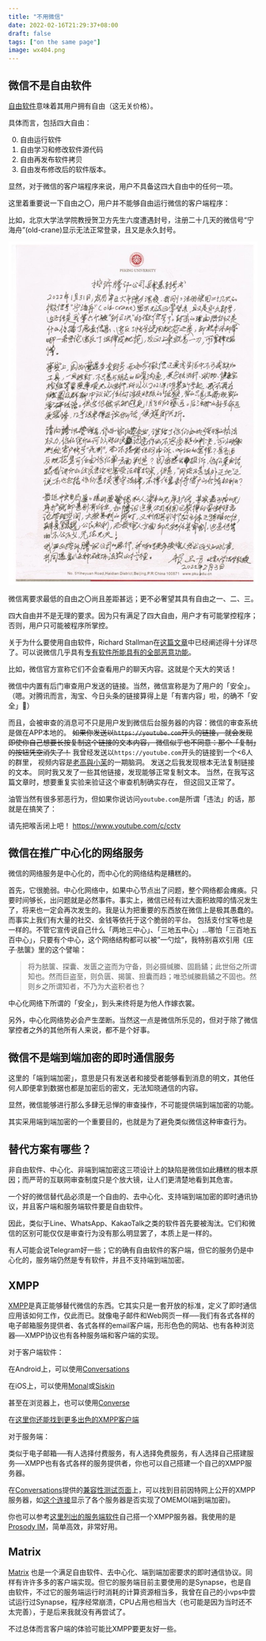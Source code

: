 ```yaml
---
title: "不用微信"
date: 2022-02-16T21:29:37+08:00
draft: false
tags: ["on the same page"]
image: wx404.png
---
```


## 微信不是自由软件

[自由软件](https://www.gnu.org/philosophy/)意味着其用户拥有自由（这无关价格）。

具体而言，包括四大自由：

0. 自由运行软件
1. 自由学习和修改软件源代码
2. 自由再发布软件拷贝
3. 自由发布修改后的软件版本。

显然，对于微信的客户端程序来说，用户不具备这四大自由中的任何一项。

这里着重要说一下自由之〇，用户并不能够自由运行微信的客户端程序：

比如，北京大学法学院教授贺卫方先生六度遭遇封号，注册二十几天的微信号“宁海舟”(old-crane)显示无法正常登录，且又是永久封号。

![贺卫方控诉腾讯肆意封号书](hwf.jpg)

微信离要求最低的自由之〇尚且差距甚远；更不必奢望其具有自由之一、二、三。

四大自由并不是无理的要求。因为只有满足了四大自由，用户才有可能掌控程序；否则，用户只可能被程序所掌控。

关于为什么要使用自由软件，Richard Stallman在[这篇文章](https://www.gnu.org/philosophy/free-software-even-more-important.html)中已经阐述得十分详尽了。可以说微信几乎具有[专有软件所能具有的全部恶意功能](https://www.gnu.org/proprietary/)。

比如，微信官方宣称它们不会查看用户的聊天内容。这就是个天大的笑话！

微信中内置有后门审查用户发送的链接。当然，微信宣称是为了用户的「安全」。
（嗯。对腾讯而言，淘宝、今日头条的链接算得上是「有害内容」啦，的确不「安全」🤔）

而且，会被审查的消息可不只是用户发到微信后台服务器的内容：微信的审查系统是做在APP本地的。
~~如果你发送以`https://youtube.com`开头的链接，
就会发现即使你自己想要长按复制这个链接的文本内容，
微信似乎也不同意：那个「复制」的按钮凭空消失了！~~
我曾经发送以`https://youtube.com`开头的链接到一个<6人的群里，
视频内容是[老高與小茉](https://www.youtube.com/channel/UCMUnInmOkrWN4gof9KlhNmQ)的一期脑洞。
发送之后我发现根本无法复制链接的文本。
同时我又发了一些其他链接，发现能够正常复制文本。
当然，在我写这篇文章时，想要重复实验来验证这个审查机制确实存在，
但这回又正常了。

油管当然有很多邪恶行为，但如果你说访问`youtube.com`是所谓「违法」的话，那就是在搞笑了：

请先把喉舌闭上吧！ https://www.youtube.com/c/cctv

## 微信在推广中心化的网络服务

微信的网络服务是中心化的，而中心化的网络结构是糟糕的。

首先，它很脆弱。中心化网络中，如果中心节点出了问题，整个网络都会瘫痪。只要时间够长，出问题就是必然事件。事实上，微信已经有过大面积故障的情况发生了，将来也一定会再次发生的。我是认为把重要的东西放在微信上是极其愚蠢的。而事实上我们有大量的社交、金钱等依托于这个脆弱的平台。
包括支付宝等也是一样的。不管它宣传说自己什么「两地三中心」、「三地五中心」...哪怕「三百地五百中心」，只要有个中心，这个网络结构都可以被”一勺烩”，我特别喜欢引用《庄子·胠箧》里的这个譬喻：

> 将为胠箧、探囊、发匮之盗而为守备，则必摄缄縢、固扃鐍；此世俗之所谓知也。然而巨盗至，则负匮、揭箧、担囊而趋；唯恐缄縢扃鐍之不固也。然则乡之所谓知者，不乃为大盗积者也？

中心化网络下所谓的「安全」，到头来终将是为他人作嫁衣裳。

另外，中心化网络势必会产生垄断。当然这一点是微信所乐见的，但对于除了微信掌控者之外的其他所有人来说，都不是个好事。

## 微信不是端到端加密的即时通信服务

这里的「端到端加密」，意思是只有发送者和接受者能够看到消息的明文，其他任何人即便拿到数据也都是加密后的密文，无法知晓通信的内容。

显然，微信能够进行那么多肆无忌惮的审查操作，不可能提供端到端加密的功能。

其实采用端到端加密的一个重要目的，也就是为了避免类似微信这种审查行为。

## 替代方案有哪些？

非自由软件、中心化、非端到端加密这三项设计上的缺陷是微信如此糟糕的根本原因；而严苛的互联网审查制度只是个放大镜，让人们更清楚地看到其危害。

一个好的微信替代品必须是一个自由的、去中心化、支持端到端加密的即时通讯协议，并且客户端和服务端软件要是自由软件。

因此，类似于Line、WhatsApp、KakaoTalk之类的软件首先要被淘汰。它们和微信的区别可能仅仅是审查行为没有那么明显罢了，本质上是一样的。

有人可能会说Telegram好一些；它的确有自由软件的客户端，但它的服务仍是中心化的，服务端仍然是专有软件，并且不支持端到端加密。

## XMPP

[XMPP](https://xmpp.org/)是真正能够替代微信的东西。它其实只是一套开放的标准，定义了即时通信应用该如何工作，仅此而已。就像电子邮件和Web网页一样──我们有各式各样的电子邮箱服务提供者、各式各样的email客户端，形形色色的网站、也有各种浏览器──XMPP协议也有各种服务端和客户端的实现。

对于客户端软件：

在Android上，可以使用[Conversations](https://conversations.im/)

在iOS上，可以使用[Monal](https://monal.im/)或[Siskin](https://siskin.im)

甚至在浏览器上，也可以使用[Converse](https://conversejs.org/)

在[这里你还能找到更多出色的XMPP客户端](https://xmpp.org/software/clients/)

对于服务端：

类似于电子邮箱──有人选择付费服务，有人选择免费服务，有人选择自己搭建服务──XMPP也有各式各样的服务提供者，你也可以自己搭建一个自己的XMPP服务器。

在[Conversations](https://conversations.im/)提供的[兼容性测试页面](https://compliance.conversations.im/)上，可以找到目前因特网上公开的XMPP服务器，如[这个连接](https://compliance.conversations.im/test/xep0384/)显示了各个服务器是否实现了OMEMO(端到端加密)。

你也可以参考[这里列出的服务端软件](https://xmpp.org/software/servers/)自己搭一个XMPP服务器。我使用的是[Prosody IM](https://prosody.im/)，简单高效，非常好用。

## Matrix

[Matrix](https://matrix.org) 也是一个满足自由软件、去中心化、端到端加密要求的即时通信协议。同样有许许多多的客户端实现。但它的服务端目前主要使用的是Synapse，也是自由软件，不过它的服务端运行时消耗的计算资源相当多，我曾在自己的小vps中尝试运行过Synapse，程序经常崩溃，CPU占用也相当大（也可能是因为当时还不太完善），于是后来我就没有再尝试了。

不过总体而言客户端的体验可能比XMPP要更友好一些。
